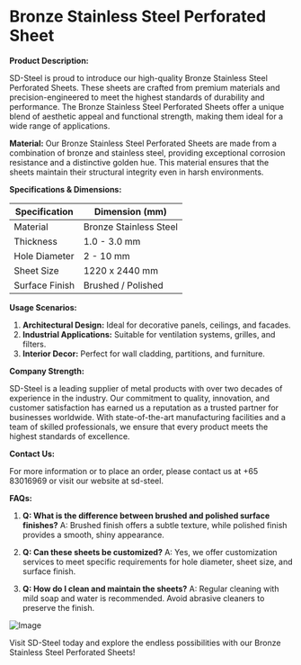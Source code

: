 # Bronze Stainless Steel Perforated Sheet

**Product Description:**

SD-Steel is proud to introduce our high-quality Bronze Stainless Steel Perforated Sheets. These sheets are crafted from premium materials and precision-engineered to meet the highest standards of durability and performance. The Bronze Stainless Steel Perforated Sheets offer a unique blend of aesthetic appeal and functional strength, making them ideal for a wide range of applications.

**Material:**
Our Bronze Stainless Steel Perforated Sheets are made from a combination of bronze and stainless steel, providing exceptional corrosion resistance and a distinctive golden hue. This material ensures that the sheets maintain their structural integrity even in harsh environments.

**Specifications & Dimensions:**

| Specification | Dimension (mm) |
|---------------|----------------|
| Material      | Bronze Stainless Steel |
| Thickness     | 1.0 - 3.0 mm       |
| Hole Diameter | 2 - 10 mm          |
| Sheet Size    | 1220 x 2440 mm     |
| Surface Finish| Brushed / Polished |

**Usage Scenarios:**

1. **Architectural Design:** Ideal for decorative panels, ceilings, and facades.
2. **Industrial Applications:** Suitable for ventilation systems, grilles, and filters.
3. **Interior Decor:** Perfect for wall cladding, partitions, and furniture.

**Company Strength:**

SD-Steel is a leading supplier of metal products with over two decades of experience in the industry. Our commitment to quality, innovation, and customer satisfaction has earned us a reputation as a trusted partner for businesses worldwide. With state-of-the-art manufacturing facilities and a team of skilled professionals, we ensure that every product meets the highest standards of excellence.

**Contact Us:**

For more information or to place an order, please contact us at +65 83016969 or visit our website at  sd-steel.

**FAQs:**

1. **Q: What is the difference between brushed and polished surface finishes?**
   A: Brushed finish offers a subtle texture, while polished finish provides a smooth, shiny appearance.

2. **Q: Can these sheets be customized?**
   A: Yes, we offer customization services to meet specific requirements for hole diameter, sheet size, and surface finish.

3. **Q: How do I clean and maintain the sheets?**
   A: Regular cleaning with mild soap and water is recommended. Avoid abrasive cleaners to preserve the finish.

![Image](https://github.com/user-attachments/assets/2567258e-e124-4816-932d-1809bd27ef0b)

Visit SD-Steel today and explore the endless possibilities with our Bronze Stainless Steel Perforated Sheets!
